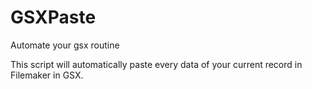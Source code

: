 # GSXPaste
Automate your gsx routine

This script will automatically paste every data of your current record in Filemaker in GSX.
